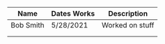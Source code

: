 | Name      | Dates Works | Description     |
| --------- | ----------- | --------------- |
| Bob Smith | 5/28/2021   | Worked on stuff |
|           |             |                 |
|           |             |                 |

